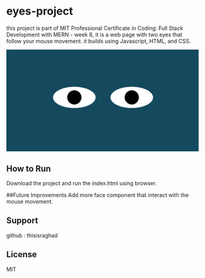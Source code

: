 # eyes-project
this project is part of MIT Professional Certificate in Coding: Full Stack Development with MERN - week 8, it is a web page with two eyes that follow your mouse movement.
it builds using Javascript, HTML, and CSS.

![eyes page, image screenshot](images/eyes1.PNG)

## How to Run
Download the project and run the index.html using browser.

##Future Improvements
Add more face component that interact with the mouse movement.

## Support
github : thisisraghad

## License
MIT
